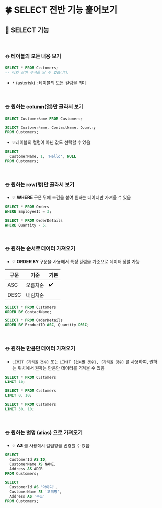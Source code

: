 # 🍀 SELECT 전반 기능 훑어보기

## 🧸 SELECT 기능

<br>

### ⛄ 테이블의 모든 내용 보기

```sql
SELECT * FROM Customers;
-- 이와 같이 주석을 달 수 있습니다.
```

- `*` (asterisk) : 테이블의 모든 컬럼을 의미

<br>

### ⛄ 원하는 column(열)만 골라서 보기

```sql
SELECT CustomerName FROM Customers;
```

```sql
SELECT CustomerName, ContactName, Country
FROM Customers;
```

- 💡테이블의 컬럼이 아닌 값도 선택할 수 있음

```sql
SELECT
  CustomerName, 1, 'Hello', NULL
FROM Customers;
```

<br>

### ⛄ 원하는 row(행)만 골라서 보기

- 💡 **WHERE** 구문 뒤에 조건을 붙여 원하는 데이터만 가져올 수 있음

```sql
SELECT * FROM Orders
WHERE EmployeeID = 3;
```

```sql
SELECT * FROM OrderDetails
WHERE Quantity < 5;
```

<br>

### ⛄ 원하는 순서로 데이터 가져오기

- 💡 **ORDER BY** 구문을 사용해서 특정 컬럼을 기준으로 데이터 정렬 가능

| 구문 | 기준     | 기본 |
| ---- | -------- | ---- |
| ASC  | 오름차순 | ✔️   |
| DESC | 내림차순 |      |

```sql
SELECT * FROM Customers
ORDER BY ContactName;
```

```sql
SELECT * FROM OrderDetails
ORDER BY ProductID ASC, Quantity DESC;
```

<br>

### ⛄ 원하는 만큼만 데이터 가져오기

- `LIMIT {가져올 갯수}` 또는 `LIMIT {건너뛸 갯수}, {가져올 갯수}` 를 사용하여, 원하는 위치에서 원하는 만큼만 데이터를 가져올 수 있음

```sql
SELECT * FROM Customers
LIMIT 10;
```

```sql
SELECT * FROM Customers
LIMIT 0, 10;
```

```sql
SELECT * FROM Customers
LIMIT 30, 10;
```

<br>

### ⛄ 원하는 별명 (alias) 으로 가져오기

- 💡 **AS** 를 사용해서 컬럼명을 변경할 수 있음

```sql
SELECT
  CustomerId AS ID,
  CustomerName AS NAME,
  Address AS ADDR
FROM Customers;
```

```sql
SELECT
  CustomerId AS '아이디',
  CustomerName AS '고객명',
  Address AS '주소'
FROM Customers;
```
